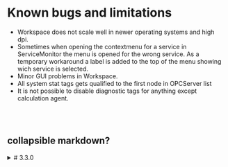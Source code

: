 # Known bugs and limitations
- Workspace does not scale well in newer operating systems and high dpi.
- Sometimes when opening the contextmenu for a service in ServiceMonitor the menu is
opened for the wrong service.
As a temporary workaround a label is added to the top of the menu showing wich service is
selected.
- Minor GUI problems in Workspace.
- All system stat tags gets qualified to the first node in OPCServer list
- It is not possible to disable diagnostic tags for anything except calculation agent.
<br/>
<br/>

## collapsible markdown?

<details>
<summary> # 3.3.0
</summary>
<p>

#### yes, even hidden code blocks!
</p>
</details>
